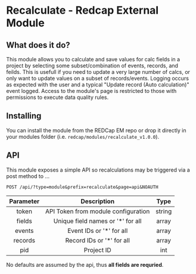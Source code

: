 # Recalculate - Redcap External Module

## What does it do?

This module allows you to calculate and save values for calc fields in a project by selecting some subset/combination of events, records, and feilds. This is usefull if you need to update a very large number of calcs, or only want to update values on a subset of records/events. Logging occurs as expected with the user and a typical "Update record (Auto calculation)" event logged. Access to the module's page is restricted to those with permissions to execute data quality rules.

## Installing

You can install the module from the REDCap EM repo or drop it directly in your modules folder (i.e. `redcap/modules/recalculate_v1.0.0`).

## API

This module exposes a simple API so recalculations may be triggered via a post method to ...

`POST /api/?type=module&prefix=recalculate&page=api&NOAUTH`

| **Parameter** |                             **Description**                             | **Type** |
|:-------------:|:-----------------------------------------------------------------------:|:--------:|
|     token     |                   API Token from module configuration                   |  string  |
|     fields    |                    Unique field names or '*' for all                    |  array   |
|     events    |                     Event IDs or '*' for all                            |  array   |
|    records    |                        Record IDs or '*' for all                        |  array   |
|    pid        |                        Project ID                                       |  int     |

No defaults are assumed by the api, thus **all fields are requried**. 